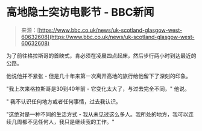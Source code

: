 <!--yml

category: 未分类

date: 2024-05-27 14:35:38

-->

# 高地隐士突访电影节 - BBC新闻

> 来源：[https://www.bbc.co.uk/news/uk-scotland-glasgow-west-60632608](https://www.bbc.co.uk/news/uk-scotland-glasgow-west-60632608)

为了前往格拉斯哥的首映式，肯必须在凌晨四点起床，然后步行两小时到达最近的公路。

他说他并不紧张 - 但是几十年来第一次离开高地的旅行给他留下了深刻的印象。

"我上次来格拉斯哥是30到40年前 - 它变化太大了，与过去完全不同，" 他说。

" 我不认识任何地方或者任何事情，过去我认识。

"这绝对是一种不同的生活方式 - 我从未见过这么多人。我所处的地方，我可以连续几周都不见任何人，我只是继续我的工作。"
